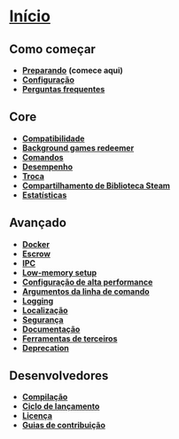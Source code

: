 # **[Início](https://github.com/JustArchi/ArchiSteamFarm/wiki/Home)**

## Como começar

* **[Preparando](https://github.com/JustArchi/ArchiSteamFarm/wiki/Setting-up)** **(comece aqui)**
* **[Configuração](https://github.com/JustArchi/ArchiSteamFarm/wiki/Configuration)**
* **[Perguntas frequentes](https://github.com/JustArchi/ArchiSteamFarm/wiki/FAQ)**

## Core

* **[Compatibilidade](https://github.com/JustArchi/ArchiSteamFarm/wiki/Compatibility)**
* **[Background games redeemer](https://github.com/JustArchi/ArchiSteamFarm/wiki/Background-games-redeemer)**
* **[Comandos](https://github.com/JustArchi/ArchiSteamFarm/wiki/Commands)**
* **[Desempenho](https://github.com/JustArchi/ArchiSteamFarm/wiki/Performance)**
* **[Troca](https://github.com/JustArchi/ArchiSteamFarm/wiki/Trading)**
* **[Compartilhamento de Biblioteca Steam](https://github.com/JustArchi/ArchiSteamFarm/wiki/Steam-Family-Sharing)**
* **[Estatísticas](https://github.com/JustArchi/ArchiSteamFarm/wiki/Statistics)**

## Avançado

* **[Docker](https://github.com/JustArchi/ArchiSteamFarm/wiki/Docker)**
* **[Escrow](https://github.com/JustArchi/ArchiSteamFarm/wiki/Escrow)**
* **[IPC](https://github.com/JustArchi/ArchiSteamFarm/wiki/IPC)**
* **[Low-memory setup](https://github.com/JustArchi/ArchiSteamFarm/wiki/Low-memory-setup)**
* **[Configuração de alta performance](https://github.com/JustArchi/ArchiSteamFarm/wiki/High-performance-setup)**
* **[Argumentos da linha de comando](https://github.com/JustArchi/ArchiSteamFarm/wiki/Command-line-arguments)**
* **[Logging](https://github.com/JustArchi/ArchiSteamFarm/wiki/Logging)**
* **[Localização](https://github.com/JustArchi/ArchiSteamFarm/wiki/Localization)**
* **[Segurança](https://github.com/JustArchi/ArchiSteamFarm/wiki/Security)**
* **[Documentação](https://github.com/JustArchi/ArchiSteamFarm/wiki/Documentation)**
* **[Ferramentas de terceiros](https://github.com/JustArchi/ArchiSteamFarm/wiki/Third-party-tools)**
* **[Deprecation](https://github.com/JustArchi/ArchiSteamFarm/wiki/Deprecation)**

## Desenvolvedores

* **[Compilação](https://github.com/JustArchi/ArchiSteamFarm/wiki/Compilation)**
* **[Ciclo de lançamento](https://github.com/JustArchi/ArchiSteamFarm/wiki/Release-cycle)**
* **[Licença](https://github.com/JustArchi/ArchiSteamFarm/wiki/License)**
* **[Guias de contribuição](https://github.com/JustArchi/ArchiSteamFarm/blob/master/.github/CONTRIBUTING.md)**